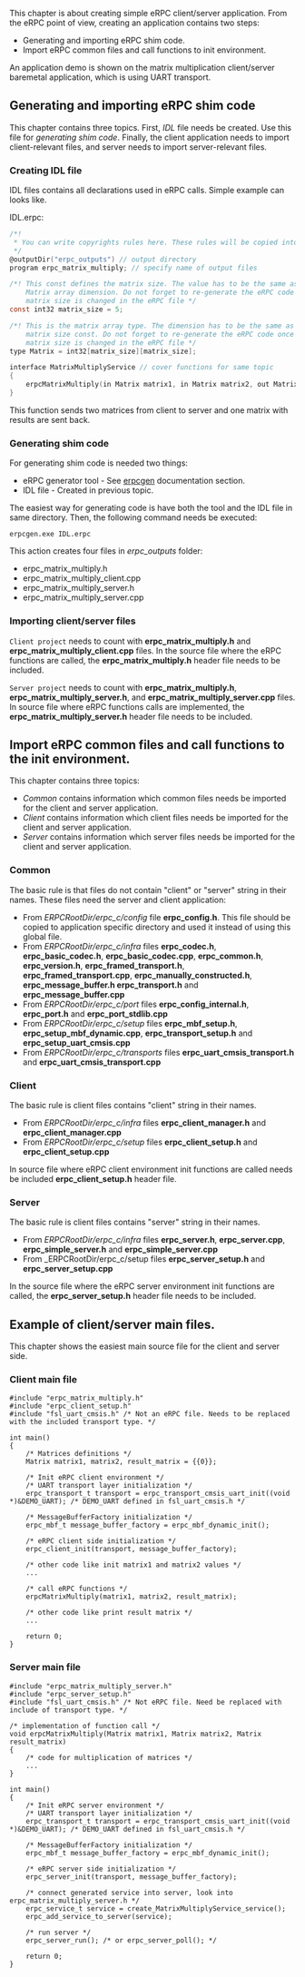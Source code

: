 This chapter is about creating simple eRPC client/server application. From the eRPC point of view, creating an application contains two steps:

 - Generating and importing eRPC shim code.
 - Import eRPC common files and call functions to init environment.

An application demo is shown on the matrix multiplication client/server baremetal application, which is using UART transport.

## Generating and importing eRPC shim code

This chapter contains three topics. First, _IDL_ file needs be created. Use this file for _generating shim code_. Finally, the client application needs to import client-relevant files, and server needs to import server-relevant files.

### Creating IDL file

IDL files contains all declarations used in eRPC calls. Simple example can looks like.

IDL.erpc:
```C
/*!
 * You can write copyrights rules here. These rules will be copied into the outputs.
 */
@outputDir("erpc_outputs") // output directory
program erpc_matrix_multiply; // specify name of output files

/*! This const defines the matrix size. The value has to be the same as the
    Matrix array dimension. Do not forget to re-generate the eRPC code once the
    matrix size is changed in the eRPC file */
const int32 matrix_size = 5;

/*! This is the matrix array type. The dimension has to be the same as the
    matrix size const. Do not forget to re-generate the eRPC code once the
    matrix size is changed in the eRPC file */
type Matrix = int32[matrix_size][matrix_size];

interface MatrixMultiplyService // cover functions for same topic
{
    erpcMatrixMultiply(in Matrix matrix1, in Matrix matrix2, out Matrix result_matrix) -> void
}
```

This function sends two matrices from client to server and one matrix with results are sent back.

### Generating shim code

For generating shim code is needed two things:

 - eRPC generator tool - See [erpcgen](erpcgen) documentation section.
 - IDL file - Created in previous topic.

The easiest way for generating code is have both the tool and the IDL file in same directory. Then, the following command needs be executed:
```
erpcgen.exe IDL.erpc
```
This action creates four files in _erpc_outputs_ folder:

 - erpc_matrix_multiply.h
 - erpc_matrix_multiply_client.cpp
 - erpc_matrix_multiply_server.h
 - erpc_matrix_multiply_server.cpp

### Importing client/server files

`Client project` needs to count with __erpc_matrix_multiply.h__ and __erpc_matrix_multiply_client.cpp__ files. In the source file where the eRPC functions are called, the __erpc_matrix_multiply.h__ header file needs to be included.

`Server project` needs to count with __erpc_matrix_multiply.h__, __erpc_matrix_multiply_server.h__, and __erpc_matrix_multiply_server.cpp__ files. In source file where eRPC functions calls are implemented, the __erpc_matrix_multiply_server.h__ header file needs to be included.

## Import eRPC common files and call functions to the init environment.

This chapter contains three topics:

 - _Common_ contains information which common files needs be imported for the client and server application.
 - _Client_ contains information which client files needs be imported for the client and server application.
 - _Server_ contains information which server files needs be imported for the client and server application.

### Common

The basic rule is that files do not contain "client" or "server" string in their names. These files need the server and client application:

- From _ERPCRootDir/erpc_c/config_ file __erpc_config.h__. This file should be copied to application specific directory and used it instead of using this global file.
- From _ERPCRootDir/erpc_c/infra_ files __erpc_codec.h__, __erpc_basic_codec.h__, __erpc_basic_codec.cpp__, __erpc_common.h__, __erpc_version.h__, __erpc_framed_transport.h__, __erpc_framed_transport.cpp__,  __erpc_manually_constructed.h__, __erpc_message_buffer.h erpc_transport.h__ and __erpc_message_buffer.cpp__
- From _ERPCRootDir/erpc_c/port_ files __erpc_config_internal.h__, __erpc_port.h__ and __erpc_port_stdlib.cpp__
- From _ERPCRootDir/erpc_c/setup_ files __erpc_mbf_setup.h__, __erpc_setup_mbf_dynamic.cpp__, __erpc_transport_setup.h__ and __erpc_setup_uart_cmsis.cpp__
- From _ERPCRootDir/erpc_c/transports_ files  __erpc_uart_cmsis_transport.h__ and __erpc_uart_cmsis_transport.cpp__

### Client

The basic rule is client files contains "client" string in their names.

- From _ERPCRootDir/erpc_c/infra_ files __erpc_client_manager.h__ and __erpc_client_manager.cpp__
- From _ERPCRootDir/erpc_c/setup_ files __erpc_client_setup.h__ and __erpc_client_setup.cpp__

In source file where eRPC client environment init functions are called needs be included __erpc_client_setup.h__ header file.

### Server

The basic rule is client files contains "server" string in their names.

- From _ERPCRootDir/erpc_c/infra_ files __erpc_server.h__, __erpc_server.cpp__, __erpc_simple_server.h__ and __erpc_simple_server.cpp__
- From _ERPCRootDir/erpc_c/setup files __erpc_server_setup.h__ and __erpc_server_setup.cpp__

In the source file where the eRPC server environment init functions are called, the __erpc_server_setup.h__ header file needs to be included.

## Example of client/server main files.

This chapter shows the easiest main source file for the client and server side.

### Client main file

```
#include "erpc_matrix_multiply.h"
#include "erpc_client_setup.h"
#include "fsl_uart_cmsis.h" /* Not an eRPC file. Needs to be replaced with the included transport type. */

int main()
{
    /* Matrices definitions */
    Matrix matrix1, matrix2, result_matrix = {{0}};

    /* Init eRPC client environment */
    /* UART transport layer initialization */
    erpc_transport_t transport = erpc_transport_cmsis_uart_init((void *)&DEMO_UART); /* DEMO_UART defined in fsl_uart_cmsis.h */

    /* MessageBufferFactory initialization */
    erpc_mbf_t message_buffer_factory = erpc_mbf_dynamic_init();

    /* eRPC client side initialization */
    erpc_client_init(transport, message_buffer_factory);

    /* other code like init matrix1 and matrix2 values */
    ...

    /* call eRPC functions */
    erpcMatrixMultiply(matrix1, matrix2, result_matrix);

    /* other code like print result matrix */
    ...

    return 0;
}
```

### Server main file

```
#include "erpc_matrix_multiply_server.h"
#include "erpc_server_setup.h"
#include "fsl_uart_cmsis.h" /* Not eRPC file. Need be replaced with include of transport type. */

/* implementation of function call */
void erpcMatrixMultiply(Matrix matrix1, Matrix matrix2, Matrix result_matrix)
{
    /* code for multiplication of matrices */
    ...
}

int main()
{
    /* Init eRPC server environment */
    /* UART transport layer initialization */
    erpc_transport_t transport = erpc_transport_cmsis_uart_init((void *)&DEMO_UART); /* DEMO_UART defined in fsl_uart_cmsis.h */

    /* MessageBufferFactory initialization */
    erpc_mbf_t message_buffer_factory = erpc_mbf_dynamic_init();

    /* eRPC server side initialization */
    erpc_server_init(transport, message_buffer_factory);

    /* connect generated service into server, look into erpc_matrix_multiply_server.h */
    erpc_service_t service = create_MatrixMultiplyService_service();
    erpc_add_service_to_server(service);

    /* run server */
    erpc_server_run(); /* or erpc_server_poll(); */

    return 0;
}
```
